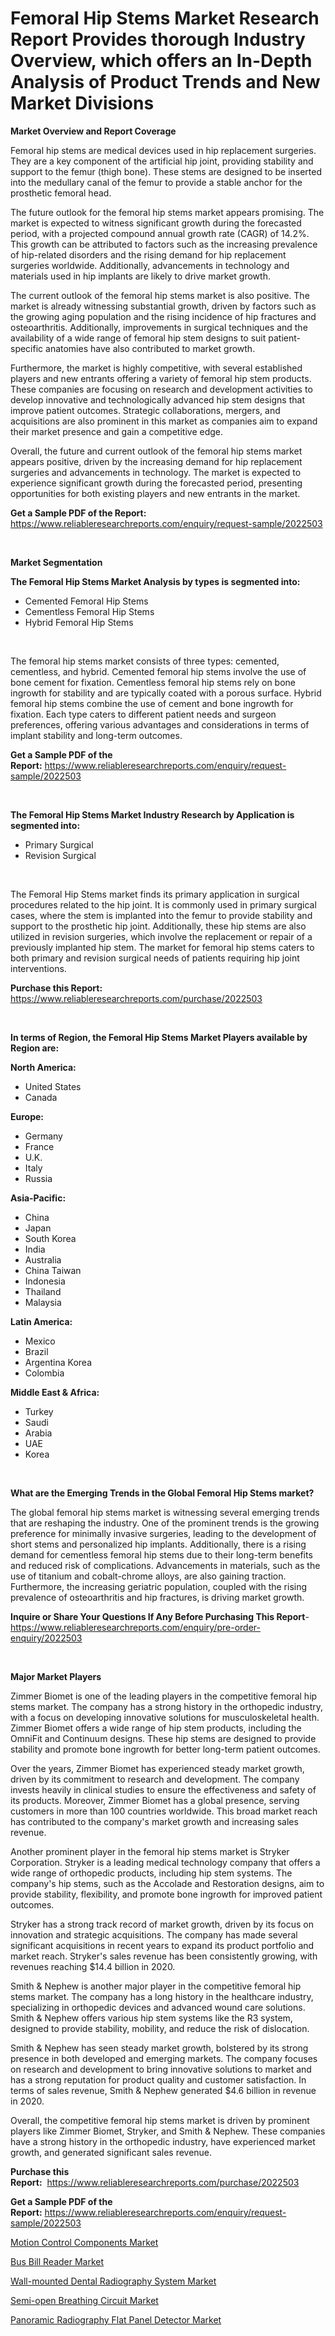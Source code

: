 <p><h1>Femoral Hip Stems Market Research Report Provides thorough Industry Overview, which offers an In-Depth Analysis of Product Trends and New Market Divisions</h1></p><p><strong>Market Overview and Report Coverage</strong></p>
<p><p>Femoral hip stems are medical devices used in hip replacement surgeries. They are a key component of the artificial hip joint, providing stability and support to the femur (thigh bone). These stems are designed to be inserted into the medullary canal of the femur to provide a stable anchor for the prosthetic femoral head.</p><p>The future outlook for the femoral hip stems market appears promising. The market is expected to witness significant growth during the forecasted period, with a projected compound annual growth rate (CAGR) of 14.2%. This growth can be attributed to factors such as the increasing prevalence of hip-related disorders and the rising demand for hip replacement surgeries worldwide. Additionally, advancements in technology and materials used in hip implants are likely to drive market growth.</p><p>The current outlook of the femoral hip stems market is also positive. The market is already witnessing substantial growth, driven by factors such as the growing aging population and the rising incidence of hip fractures and osteoarthritis. Additionally, improvements in surgical techniques and the availability of a wide range of femoral hip stem designs to suit patient-specific anatomies have also contributed to market growth.</p><p>Furthermore, the market is highly competitive, with several established players and new entrants offering a variety of femoral hip stem products. These companies are focusing on research and development activities to develop innovative and technologically advanced hip stem designs that improve patient outcomes. Strategic collaborations, mergers, and acquisitions are also prominent in this market as companies aim to expand their market presence and gain a competitive edge.</p><p>Overall, the future and current outlook of the femoral hip stems market appears positive, driven by the increasing demand for hip replacement surgeries and advancements in technology. The market is expected to experience significant growth during the forecasted period, presenting opportunities for both existing players and new entrants in the market.</p></p>
<p><strong>Get a Sample PDF of the Report:</strong> <a href="https://www.reliableresearchreports.com/enquiry/request-sample/2022503">https://www.reliableresearchreports.com/enquiry/request-sample/2022503</a></p>
<p>&nbsp;</p>
<p><strong>Market Segmentation</strong></p>
<p><strong>The Femoral Hip Stems Market Analysis by types is segmented into:</strong></p>
<p><ul><li>Cemented Femoral Hip Stems</li><li>Cementless Femoral Hip Stems</li><li>Hybrid Femoral Hip Stems</li></ul></p>
<p>&nbsp;</p>
<p><p>The femoral hip stems market consists of three types: cemented, cementless, and hybrid. Cemented femoral hip stems involve the use of bone cement for fixation. Cementless femoral hip stems rely on bone ingrowth for stability and are typically coated with a porous surface. Hybrid femoral hip stems combine the use of cement and bone ingrowth for fixation. Each type caters to different patient needs and surgeon preferences, offering various advantages and considerations in terms of implant stability and long-term outcomes.</p></p>
<p><strong>Get a Sample PDF of the Report:</strong>&nbsp;<a href="https://www.reliableresearchreports.com/enquiry/request-sample/2022503">https://www.reliableresearchreports.com/enquiry/request-sample/2022503</a></p>
<p>&nbsp;</p>
<p><strong>The Femoral Hip Stems Market Industry Research by Application is segmented into:</strong></p>
<p><ul><li>Primary Surgical</li><li>Revision Surgical</li></ul></p>
<p>&nbsp;</p>
<p><p>The Femoral Hip Stems market finds its primary application in surgical procedures related to the hip joint. It is commonly used in primary surgical cases, where the stem is implanted into the femur to provide stability and support to the prosthetic hip joint. Additionally, these hip stems are also utilized in revision surgeries, which involve the replacement or repair of a previously implanted hip stem. The market for femoral hip stems caters to both primary and revision surgical needs of patients requiring hip joint interventions.</p></p>
<p><strong>Purchase this Report:</strong>&nbsp; <a href="https://www.reliableresearchreports.com/purchase/2022503">https://www.reliableresearchreports.com/purchase/2022503</a></p>
<p>&nbsp;</p>
<p><strong>In terms of Region, the Femoral Hip Stems Market Players available by Region are:</strong></p>
<p>
    <p> <strong> North America: </strong>
        <ul>
            <li>United States</li>
            <li>Canada</li>
        </ul>
        </p> 
    <p> <strong> Europe: </strong>
        <ul>
            <li>Germany</li>
            <li>France</li>
            <li>U.K.</li>
            <li>Italy</li>
            <li>Russia</li>
        </ul>
        </p> 
    <p> <strong> Asia-Pacific: </strong>
        <ul>
            <li>China</li>
            <li>Japan</li>
            <li>South Korea</li>
            <li>India</li>
            <li>Australia</li>
            <li>China Taiwan</li>
            <li>Indonesia</li>
            <li>Thailand</li>
            <li>Malaysia</li>
        </ul>
        </p> 
    <p> <strong> Latin America: </strong>
        <ul>
            <li>Mexico</li>
            <li>Brazil</li>
            <li>Argentina Korea</li>
            <li>Colombia</li>
        </ul>
        </p> 
    <p> <strong> Middle East & Africa: </strong>
        <ul>
            <li>Turkey</li>
            <li>Saudi</li>
            <li>Arabia</li>
            <li>UAE</li>
            <li>Korea</li>
        </ul>
    </p>
    </p>
<p>&nbsp;</p>
<p><strong>What are the Emerging Trends in the Global Femoral Hip Stems market?</strong></p>
<p><p>The global femoral hip stems market is witnessing several emerging trends that are reshaping the industry. One of the prominent trends is the growing preference for minimally invasive surgeries, leading to the development of short stems and personalized hip implants. Additionally, there is a rising demand for cementless femoral hip stems due to their long-term benefits and reduced risk of complications. Advancements in materials, such as the use of titanium and cobalt-chrome alloys, are also gaining traction. Furthermore, the increasing geriatric population, coupled with the rising prevalence of osteoarthritis and hip fractures, is driving market growth.</p></p>
<p><strong>Inquire or Share Your Questions If Any Before Purchasing This Report</strong>- <a href="https://www.reliableresearchreports.com/enquiry/pre-order-enquiry/2022503">https://www.reliableresearchreports.com/enquiry/pre-order-enquiry/2022503</a></p>
<p>&nbsp;</p>
<p><strong>Major Market Players</strong></p>
<p><p>Zimmer Biomet is one of the leading players in the competitive femoral hip stems market. The company has a strong history in the orthopedic industry, with a focus on developing innovative solutions for musculoskeletal health. Zimmer Biomet offers a wide range of hip stem products, including the OmniFit and Continuum designs. These hip stems are designed to provide stability and promote bone ingrowth for better long-term patient outcomes.</p><p>Over the years, Zimmer Biomet has experienced steady market growth, driven by its commitment to research and development. The company invests heavily in clinical studies to ensure the effectiveness and safety of its products. Moreover, Zimmer Biomet has a global presence, serving customers in more than 100 countries worldwide. This broad market reach has contributed to the company's market growth and increasing sales revenue.</p><p>Another prominent player in the femoral hip stems market is Stryker Corporation. Stryker is a leading medical technology company that offers a wide range of orthopedic products, including hip stem systems. The company's hip stems, such as the Accolade and Restoration designs, aim to provide stability, flexibility, and promote bone ingrowth for improved patient outcomes.</p><p>Stryker has a strong track record of market growth, driven by its focus on innovation and strategic acquisitions. The company has made several significant acquisitions in recent years to expand its product portfolio and market reach. Stryker's sales revenue has been consistently growing, with revenues reaching $14.4 billion in 2020.</p><p>Smith & Nephew is another major player in the competitive femoral hip stems market. The company has a long history in the healthcare industry, specializing in orthopedic devices and advanced wound care solutions. Smith & Nephew offers various hip stem systems like the R3 system, designed to provide stability, mobility, and reduce the risk of dislocation.</p><p>Smith & Nephew has seen steady market growth, bolstered by its strong presence in both developed and emerging markets. The company focuses on research and development to bring innovative solutions to market and has a strong reputation for product quality and customer satisfaction. In terms of sales revenue, Smith & Nephew generated $4.6 billion in revenue in 2020.</p><p>Overall, the competitive femoral hip stems market is driven by prominent players like Zimmer Biomet, Stryker, and Smith & Nephew. These companies have a strong history in the orthopedic industry, have experienced market growth, and generated significant sales revenue.</p></p>
<p><strong>Purchase this Report:</strong>&nbsp;&nbsp;<a href="https://www.reliableresearchreports.com/purchase/2022503">https://www.reliableresearchreports.com/purchase/2022503</a></p>
<p></p>
<p><strong>Get a Sample PDF of the Report:</strong>&nbsp;<a href="https://www.reliableresearchreports.com/enquiry/request-sample/2022503">https://www.reliableresearchreports.com/enquiry/request-sample/2022503</a></p>
<p><p><a href="https://github.com/jonneygiverf/Market-Research-Report-List-1/blob/main/motion-control-components-market.md">Motion Control Components Market</a></p><p><a href="https://github.com/prosalinda88/Market-Research-Report-List-1/blob/main/bus-bill-reader-market.md">Bus Bill Reader Market</a></p><p><a href="https://medium.com/@hunterwyman1984/wall-mounted-dental-radiography-system-market-comprehensive-assessment-by-type-application-and-d8a7a0eac8dd">Wall-mounted Dental Radiography System Market</a></p><p><a href="https://medium.com/@grayceyundt1913/semi-open-breathing-circuit-market-furnishes-information-on-market-share-market-trends-and-market-0495156d11bf">Semi-open Breathing Circuit Market</a></p><p><a href="https://medium.com/@jalenmurphy48/panoramic-radiography-flat-panel-detector-market-furnishes-information-on-market-share-market-9ae40f021099">Panoramic Radiography Flat Panel Detector Market</a></p></p>